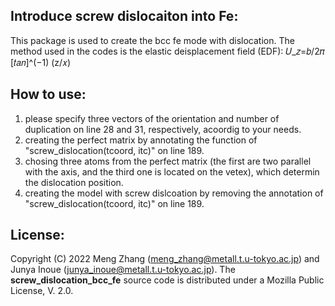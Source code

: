 ## Introduce screw dislocaiton into Fe:

This package is used to create the bcc fe mode with dislocation. 
The method used in the codes is the elastic deisplacement field (EDF): 𝑈_𝑧=𝑏/2𝜋 [𝑡𝑎𝑛]^(−1) (z/𝑥)

## How to use:
1) please specify three vectors of the orientation and number of duplication on line 28 and 31, respectively, acoordig to your needs.
2) creating the perfect matrix by annotating the function of "screw_dislocation(tcoord, itc)" on line 189.
3) chosing three atoms from the perfect matrix (the first are two parallel with the axis, and the third one is located on the vetex), which determin the dislocation position.
4) creating the model with screw dislcoation by removing the annotation of "screw_dislocation(tcoord, itc)" on line 189.

## License:
Copyright (C) 2022 Meng Zhang (meng_zhang@metall.t.u-tokyo.ac.jp) and Junya Inoue (junya_inoue@metall.t.u-tokyo.ac.jp). 
The __screw_dislocation_bcc_fe__ source code is distributed under a Mozilla Public License, V. 2.0.
